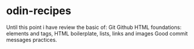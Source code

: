 # odin-recipes

Until this point i have review the basic of: 
    Git
    Github
    HTML foundations: elements and tags, HTML boilerplate, lists, links and images
    Good commit messages practices.
     